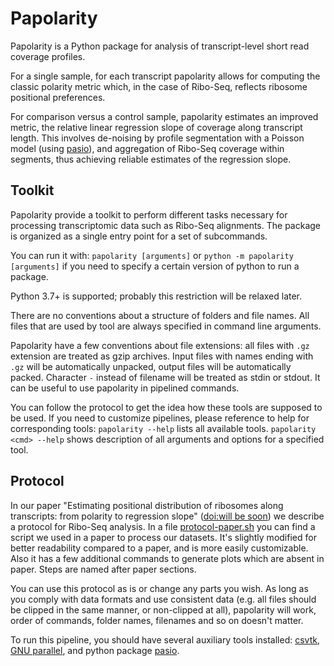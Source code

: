 # Papolarity
Papolarity is a Python package for analysis of transcript-level short read coverage profiles.

For a single sample, for each transcript papolarity allows for computing the classic polarity metric which, in the case of Ribo-Seq, reflects ribosome positional preferences.

For comparison versus a control sample, papolarity estimates an improved metric, the relative linear regression slope of coverage along transcript length. This involves de-noising by profile segmentation with a Poisson model (using [pasio](https://github.com/autosome-ru/pasio/)), and aggregation of Ribo-Seq coverage within segments, thus achieving reliable estimates of the regression slope.

## Toolkit

Papolarity provide a toolkit to perform different tasks necessary for processing transcriptomic data such as Ribo-Seq alignments.
The package is organized as a single entry point for a set of subcommands.

You can run it with: `papolarity [arguments]` or `python -m papolarity [arguments]` if you need to specify a certain version of python to run a package.

Python 3.7+ is supported; probably this restriction will be relaxed later.

There are no conventions about a structure of folders and file names. All files that are used by tool are always specified in command line arguments.

Papolarity have a few conventions about file extensions: all files with `.gz` extension are treated as gzip archives. Input files with names ending with `.gz` will be automatically unpacked, output files will be automatically packed. Character `-` instead of filename will be treated as stdin or stdout. It can be useful to use papolarity in pipelined commands.

You can follow the protocol to get the idea how these tools are supposed to be used. If you need to customize pipelines, please reference to help for corresponding tools:
`papolarity --help` lists all available tools. `papolarity <cmd> --help` shows description of all arguments and options for a specified tool.

## Protocol

In our paper "Estimating positional distribution of ribosomes along transcripts: from polarity to regression slope" ([doi:will be soon](...)) we describe a protocol for Ribo-Seq analysis. In a file [protocol-paper.sh](https://github.com/autosome-ru/papolarity/blob/master/protocol-paper.sh) you can find a script we used in a paper to process our datasets. It's slightly modified for better readability compared to a paper, and is more easily customizable. Also it has a few additional commands to generate plots which are absent in paper. Steps are named after paper sections.

You can use this protocol as is or change any parts you wish. As long as you comply with data formats and use consistent data (e.g. all files should be clipped in the same manner, or non-clipped at all), papolarity will work, order of commands, folder names, filenames and so on doesn't matter.

To run this pipeline, you should have several auxiliary tools installed: [csvtk](https://bioinf.shenwei.me/csvtk/), [GNU parallel](https://www.gnu.org/software/parallel/), and python package [pasio](https://github.com/autosome-ru/pasio/).
